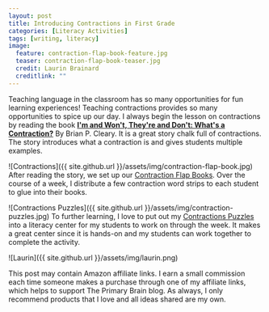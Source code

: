 ```yaml
---
layout: post
title: Introducing Contractions in First Grade
categories: [Literacy Activities]
tags: [writing, literacy]
image:
  feature: contraction-flap-book-feature.jpg
  teaser: contraction-flap-book-teaser.jpg
  credit: Laurin Brainard
  creditlink: ""
---
```

Teaching language in the classroom has so many opportunities for fun learning experiences! Teaching contractions provides so many opportunities to spice up our day. I always begin the lesson on contractions by reading the book [**I'm and Won't, They're and Don't: What's a Contraction?**](https://www.amazon.com/gp/product/0761385045/ref=as_li_tl?ie=UTF8&camp=1789&creative=9325&creativeASIN=0761385045&linkCode=as2&tag=theprimarybra-20&linkId=27111df0cefcd7df4569a46f14b197a1) By Brian P. Cleary. It is a great story chalk full of contractions. The story introduces what a contraction is and gives students multiple examples. 

![Contractions]({{ site.github.url }}/assets/img/contraction-flap-book.jpg)
After reading the story, we set up our [Contraction Flap Books](http://bit.ly/2xIWSzB). Over the course of a week, I distribute a few contraction word strips to each student to glue into their books. 

![Contractions Puzzles]({{ site.github.url }}/assets/img/contraction-puzzles.jpg)
To further learning, I love to put out my [Contractions Puzzles](http://bit.ly/2Q0dJoT) into a literacy center for my students to work on through the week. It makes a great center since it is hands-on and my students can work together to complete the activity. 

<script type="text/javascript">
amzn_assoc_placement = "adunit0";
amzn_assoc_search_bar = "false";
amzn_assoc_tracking_id = "theprimarybra-20";
amzn_assoc_ad_mode = "manual";
amzn_assoc_ad_type = "smart";
amzn_assoc_marketplace = "amazon";
amzn_assoc_region = "US";
amzn_assoc_title = "Puzzle Prep Materials";
amzn_assoc_linkid = "45683eaf7469cda7d5bcb3357db77d41";
amzn_assoc_asins = "B00BUI5QWS,B00BWU3HNY,B000FNHS7U,B002YIP97K";
</script>
<script src="//z-na.amazon-adsystem.com/widgets/onejs?MarketPlace=US"></script>

![Laurin]({{ site.github.url }}/assets/img/laurin.png)

This post may contain Amazon affiliate links. I earn a small commission each time someone makes a purchase through one of my affiliate links, which helps to support The Primary Brain blog. As always, I only recommend products that I love and all ideas shared are my own. 